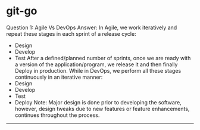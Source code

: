 # git-go
Question 1: Agile Vs DevOps
Answer:
In Agile, we work iteratively and repeat these stages in each sprint of a release cycle:
-	Design
-	Develop
-	Test
After a defined/planned number of sprints, once we are ready with a version of the application/program, we release it and then finally Deploy in production. 
While in DevOps, we perform all these stages continuously in an iterative manner:
-	Design
-	Develop
-	Test
-	Deploy
Note: Major design is done prior to developing the software, however, design tweaks due to new features or feature enhancements, continues throughout the process.
-------- ----- --------